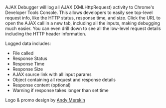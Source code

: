AJAX Debugger will log all AJAX (XMLHttpRequest) activity to Chrome's Developer Tools Console. This allows developers to easily see top-level request info, like the HTTP status, response time, and size. Click the URL to open the AJAX call in a new tab, including all the inputs, making debugging much easier. You can even drill down to see all the low-level request details including the HTTP header information.

Logged data includes:
* File called  
* Response Status  
* Response Time  
* Response Size  
* AJAX source link with all input params  
* Object containing all request and response details  
* Response content (optional)  
* Warning if response takes longer than set time


Logo & promo design by [Andy Merskin](http://www.AndyMerskin.com)